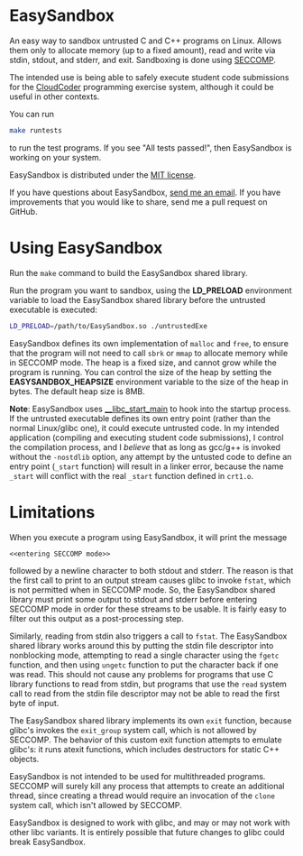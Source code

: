 # EasySandbox

An easy way to sandbox untrusted C and C++ programs on Linux.
Allows them only to allocate memory (up to a fixed amount),
read and write via stdin, stdout, and stderr,
and exit.  Sandboxing is done using
[SECCOMP](http://lwn.net/Articles/332974/).

The intended use is being able to safely execute student
code submissions for the [CloudCoder](http://cloudcoder.org)
programming exercise system, although it could be useful in
other contexts.

You can run

```bash
make runtests
```

to run the test programs.  If you see "All tests passed!", then
EasySandbox is working on your system.

EasySandbox is distributed under the [MIT license](http://opensource.org/licenses/MIT).

If you have questions about EasySandbox, [send me an email](mailto:david.hovemeyer@gmail.com).
If you have improvements that you would like to share, send me a pull request on
GitHub.

# Using EasySandbox

Run the `make` command to build the EasySandbox shared library.

Run the program you want to sandbox, using the **LD_PRELOAD** environment
variable to load the EasySandbox shared library before the untrusted executable
is executed:

```bash
LD_PRELOAD=/path/to/EasySandbox.so ./untrustedExe
```

EasySandbox defines its own implementation of `malloc` and `free`, to ensure
that the program will not need to call `sbrk` or `mmap` to allocate memory
while in SECCOMP mode.  The heap is a fixed size, and cannot grow while the
program is running.  You can control the size of the heap by setting
the **EASYSANDBOX_HEAPSIZE** environment variable to the size of the heap
in bytes.  The default heap size is 8MB.

**Note**: EasySandbox uses [__libc_start_main](http://refspecs.linuxbase.org/LSB_3.1.1/LSB-Core-generic/LSB-Core-generic/baselib---libc-start-main-.html)
to hook into the startup process.  If the untrusted executable defines its own entry
point (rather than the normal Linux/glibc one), it could execute untrusted code.
In my intended application (compiling and executing student code
submissions), I control the compilation process, 
and I _believe_ that as long as gcc/g++ is invoked without the `-nostdlib` option,
any attempt by the untusted code to define an entry point (`_start` function)
will result in a linker error,
because the name `_start` will conflict with the real `_start` function defined in
`crt1.o`.

# Limitations

When you execute a program using EasySandbox, it will print the message

```text
<<entering SECCOMP mode>>
```

followed by a newline character
to both stdout and stderr.  The reason is that the first call to print
to an output stream causes glibc to invoke `fstat`, which is not permitted
when in SECCOMP mode.  So, the EasySandbox shared library must print some output
to stdout and stderr before entering SECCOMP mode in order for these streams
to be usable.  It is fairly easy to filter out
this output as a post-processing step.

Similarly, reading from stdin also triggers a call to `fstat`.
The EasySandbox shared library works around this by putting the stdin
file descriptor into nonblocking mode, attempting to read a single
character using the `fgetc` function, and then using `ungetc` function
to put the character back if one was read.  This should not cause any
problems for programs that use C library functions to read from stdin,
but programs that use the `read` system call to read from the stdin
file descriptor may not be able to read the first byte of input.

The EasySandbox shared library implements its own `exit` function,
because glibc's invokes the `exit_group` system call, which is not allowed
by SECCOMP.  The behavior of this custom exit function attempts to
emulate glibc's: it runs atexit functions, which includes destructors for
static C++ objects.

EasySandbox is not intended to be used for multithreaded programs.
SECCOMP will surely kill any process that attempts to create an additional
thread, since creating a thread would require an invocation of the `clone`
system call, which isn't allowed by SECCOMP.

EasySandbox is designed to work with glibc, and may or may not
work with other libc variants.  It is entirely possible that future changes
to glibc could break EasySandbox.
